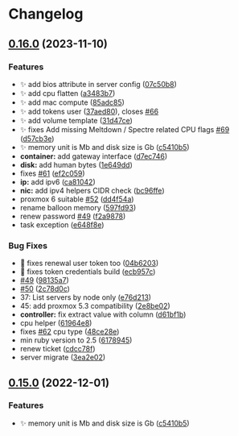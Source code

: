 # Changelog

## [0.16.0](https://github.com/YWatchman/fog-proxmox/compare/v0.15.0...v0.16.0) (2023-11-10)


### Features

* :sparkles: add bios attribute in server config ([07c50b8](https://github.com/YWatchman/fog-proxmox/commit/07c50b8a213d5079ad657b38cd69b02f6bc66fcf))
* :sparkles: add cpu flatten ([a3483b7](https://github.com/YWatchman/fog-proxmox/commit/a3483b7ac618aaa86e282ce89dd630c325675c52))
* :sparkles: add mac compute ([85adc85](https://github.com/YWatchman/fog-proxmox/commit/85adc855c574010a6192155bf59bf3f761574243))
* :sparkles: add tokens user ([37aed80](https://github.com/YWatchman/fog-proxmox/commit/37aed80e5630b4916a93cbb49613a920a734182b)), closes [#66](https://github.com/YWatchman/fog-proxmox/issues/66)
* :sparkles: add volume template ([31d47ce](https://github.com/YWatchman/fog-proxmox/commit/31d47ce36b41a3bafd56c22369ce634432d8a0f5))
* :sparkles: fixes Add missing Meltdown / Spectre related CPU flags [#69](https://github.com/YWatchman/fog-proxmox/issues/69) ([d57cb3e](https://github.com/YWatchman/fog-proxmox/commit/d57cb3edadcd6833eeed4923ea7e6eceefb3196e))
* :sparkles: memory unit is Mb and disk size is Gb ([c5410b5](https://github.com/YWatchman/fog-proxmox/commit/c5410b5c79ed59a89bb4f0f2188613cbcc6a8f11))
* **container:** add gateway interface ([d7ec746](https://github.com/YWatchman/fog-proxmox/commit/d7ec746abe73a4f3165f189ada5b3159afa0dc13))
* **disk:** add human bytes ([1e649dd](https://github.com/YWatchman/fog-proxmox/commit/1e649ddf01e7ce9580db3fccbe723bea83fccde6))
* fixes [#61](https://github.com/YWatchman/fog-proxmox/issues/61) ([ef2c059](https://github.com/YWatchman/fog-proxmox/commit/ef2c059546536c7e9bc134d97ec86e33b1759298))
* **ip:** add ipv6 ([ca81042](https://github.com/YWatchman/fog-proxmox/commit/ca81042a6acaf56323dc921ef61a53d130310a82))
* **nic:** add ipv4 helpers CIDR check ([bc96ffe](https://github.com/YWatchman/fog-proxmox/commit/bc96ffe4f0e062976a489396a00ab3ba65d8eb5c))
* proxmox 6 suitable [#52](https://github.com/YWatchman/fog-proxmox/issues/52) ([dd4f54a](https://github.com/YWatchman/fog-proxmox/commit/dd4f54abeca53c87f23a120800d2783f85500b00))
* rename balloon memory ([597fd93](https://github.com/YWatchman/fog-proxmox/commit/597fd93f9a2c89f79b59fcce5892ddf271b9cb00))
* renew password [#49](https://github.com/YWatchman/fog-proxmox/issues/49) ([f2a9878](https://github.com/YWatchman/fog-proxmox/commit/f2a9878a1676348477c2ef45dcab773022f15a45))
* task exception ([e648f8e](https://github.com/YWatchman/fog-proxmox/commit/e648f8e2e06707ea204cc768b3ae572f33c104ab))


### Bug Fixes

* :bug: fixes renewal user token too ([04b6203](https://github.com/YWatchman/fog-proxmox/commit/04b6203d3bc86af640e3530727ab5c06183b4c11))
* :bug: fixes token credentials build ([ecb957c](https://github.com/YWatchman/fog-proxmox/commit/ecb957c375b5c6d8bc5cab3ffb92efc53218de7a))
* [#49](https://github.com/YWatchman/fog-proxmox/issues/49) ([98135a7](https://github.com/YWatchman/fog-proxmox/commit/98135a70da8977719a3d0e4b8e6cdd52ca0d0dff))
* [#50](https://github.com/YWatchman/fog-proxmox/issues/50) ([2c78d0c](https://github.com/YWatchman/fog-proxmox/commit/2c78d0cb7639efdd9267fc797594c9c6d9a3ffb5))
* 37: List servers by node only ([e76d213](https://github.com/YWatchman/fog-proxmox/commit/e76d213f7af6c9497ee980be63d756f25a359344))
* 45: add proxmox 5.3 compatibility ([2e8be02](https://github.com/YWatchman/fog-proxmox/commit/2e8be02892e8a776e33b48f130f097ffc2f0da4a))
* **controller:** fix extract value with column ([d61bf1b](https://github.com/YWatchman/fog-proxmox/commit/d61bf1b6bed8b513db6a01b587ebb6f494c9f2b3))
* cpu helper ([61964e8](https://github.com/YWatchman/fog-proxmox/commit/61964e80b9d410e59535547178b974c398853963))
* fixes [#62](https://github.com/YWatchman/fog-proxmox/issues/62) cpu type ([48ce28e](https://github.com/YWatchman/fog-proxmox/commit/48ce28e3f4a62ea202c0dd511e026e502133a084))
* min ruby version to 2.5 ([6178945](https://github.com/YWatchman/fog-proxmox/commit/6178945830d2232590ffae747b014e8fe66c81ef))
* renew ticket ([cdcc78f](https://github.com/YWatchman/fog-proxmox/commit/cdcc78f21394d4c4ac309a278019e3f8a504a8d9))
* server migrate ([3ea2e02](https://github.com/YWatchman/fog-proxmox/commit/3ea2e029132b15cded1aa6bd971dd3a888ef8a17))

## [0.15.0](https://github.com/fog/fog-proxmox/compare/v0.14.0...v0.15.0) (2022-12-01)


### Features

* :sparkles: memory unit is Mb and disk size is Gb ([c5410b5](https://github.com/fog/fog-proxmox/commit/c5410b5c79ed59a89bb4f0f2188613cbcc6a8f11))
